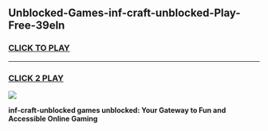 
## Unblocked-Games-inf-craft-unblocked-Play-Free-39eln
<h3>
<a href="https://premium76.site?title=inf-craft-unblocked&ref=10A">CLICK TO PLAY</a></h3>
<hr>

<h3>
<a href="https://premium76.site?title=inf-craft-unblocked&ref=10A">CLICK 2 PLAY</a>
  
</h3>

<a href="https://premium76.site?title=inf-craft-unblocked&ref=10A"><img src="https://clearcache.store/games.png"></a>


**inf-craft-unblocked games unblocked: Your Gateway to Fun and Accessible Online Gaming**
